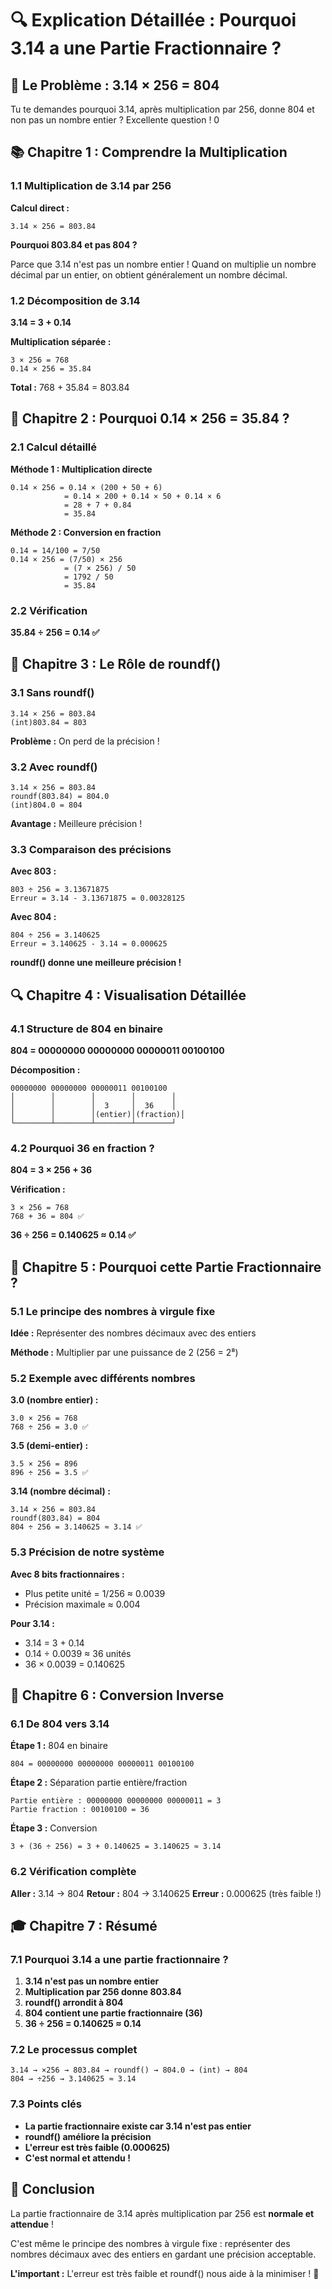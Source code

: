 # 🔍 Explication Détaillée : Pourquoi 3.14 a une Partie Fractionnaire ?

## 🎯 Le Problème : 3.14 × 256 = 804

Tu te demandes pourquoi 3.14, après multiplication par 256, donne 804 et non pas un nombre entier ? Excellente question !
0
## 📚 Chapitre 1 : Comprendre la Multiplication

### 1.1 Multiplication de 3.14 par 256

**Calcul direct :**
```
3.14 × 256 = 803.84
```

**Pourquoi 803.84 et pas 804 ?**

Parce que 3.14 n'est pas un nombre entier ! Quand on multiplie un nombre décimal par un entier, on obtient généralement un nombre décimal.

### 1.2 Décomposition de 3.14

**3.14 = 3 + 0.14**

**Multiplication séparée :**
```
3 × 256 = 768
0.14 × 256 = 35.84
```

**Total :** 768 + 35.84 = 803.84

## 🔄 Chapitre 2 : Pourquoi 0.14 × 256 = 35.84 ?

### 2.1 Calcul détaillé

**Méthode 1 : Multiplication directe**
```
0.14 × 256 = 0.14 × (200 + 50 + 6)
            = 0.14 × 200 + 0.14 × 50 + 0.14 × 6
            = 28 + 7 + 0.84
            = 35.84
```

**Méthode 2 : Conversion en fraction**
```
0.14 = 14/100 = 7/50
0.14 × 256 = (7/50) × 256
            = (7 × 256) / 50
            = 1792 / 50
            = 35.84
```

### 2.2 Vérification

**35.84 ÷ 256 = 0.14 ✅**

## 🧮 Chapitre 3 : Le Rôle de roundf()

### 3.1 Sans roundf()

```
3.14 × 256 = 803.84
(int)803.84 = 803
```

**Problème :** On perd de la précision !

### 3.2 Avec roundf()

```
3.14 × 256 = 803.84
roundf(803.84) = 804.0
(int)804.0 = 804
```

**Avantage :** Meilleure précision !

### 3.3 Comparaison des précisions

**Avec 803 :**
```
803 ÷ 256 = 3.13671875
Erreur = 3.14 - 3.13671875 = 0.00328125
```

**Avec 804 :**
```
804 ÷ 256 = 3.140625
Erreur = 3.140625 - 3.14 = 0.000625
```

**roundf() donne une meilleure précision !**

## 🔍 Chapitre 4 : Visualisation Détaillée

### 4.1 Structure de 804 en binaire

**804 = 00000000 00000000 00000011 00100100**

**Décomposition :**
```
00000000 00000000 00000011 00100100
│        │        │        │        │
│        │        │  3     │  36    │
│        │        │(entier)│(fraction)│
└────────┴────────┴────────┴────────┘
```

### 4.2 Pourquoi 36 en fraction ?

**804 = 3 × 256 + 36**

**Vérification :**
```
3 × 256 = 768
768 + 36 = 804 ✅
```

**36 ÷ 256 = 0.140625 ≈ 0.14 ✅**

## 🎯 Chapitre 5 : Pourquoi cette Partie Fractionnaire ?

### 5.1 Le principe des nombres à virgule fixe

**Idée :** Représenter des nombres décimaux avec des entiers

**Méthode :** Multiplier par une puissance de 2 (256 = 2⁸)

### 5.2 Exemple avec différents nombres

**3.0 (nombre entier) :**
```
3.0 × 256 = 768
768 ÷ 256 = 3.0 ✅
```

**3.5 (demi-entier) :**
```
3.5 × 256 = 896
896 ÷ 256 = 3.5 ✅
```

**3.14 (nombre décimal) :**
```
3.14 × 256 = 803.84
roundf(803.84) = 804
804 ÷ 256 = 3.140625 ≈ 3.14 ✅
```

### 5.3 Précision de notre système

**Avec 8 bits fractionnaires :**
- Plus petite unité = 1/256 ≈ 0.0039
- Précision maximale ≈ 0.004

**Pour 3.14 :**
- 3.14 = 3 + 0.14
- 0.14 ÷ 0.0039 ≈ 36 unités
- 36 × 0.0039 = 0.140625

## 🔧 Chapitre 6 : Conversion Inverse

### 6.1 De 804 vers 3.14

**Étape 1 :** 804 en binaire
```
804 = 00000000 00000000 00000011 00100100
```

**Étape 2 :** Séparation partie entière/fraction
```
Partie entière : 00000000 00000000 00000011 = 3
Partie fraction : 00100100 = 36
```

**Étape 3 :** Conversion
```
3 + (36 ÷ 256) = 3 + 0.140625 = 3.140625 ≈ 3.14
```

### 6.2 Vérification complète

**Aller :** 3.14 → 804
**Retour :** 804 → 3.140625
**Erreur :** 0.000625 (très faible !)

## 🎓 Chapitre 7 : Résumé

### 7.1 Pourquoi 3.14 a une partie fractionnaire ?

1. **3.14 n'est pas un nombre entier**
2. **Multiplication par 256 donne 803.84**
3. **roundf() arrondit à 804**
4. **804 contient une partie fractionnaire (36)**
5. **36 ÷ 256 = 0.140625 ≈ 0.14**

### 7.2 Le processus complet

```
3.14 → ×256 → 803.84 → roundf() → 804.0 → (int) → 804
804 → ÷256 → 3.140625 ≈ 3.14
```

### 7.3 Points clés

- **La partie fractionnaire existe car 3.14 n'est pas entier**
- **roundf() améliore la précision**
- **L'erreur est très faible (0.000625)**
- **C'est normal et attendu !**

## 🚀 Conclusion

La partie fractionnaire de 3.14 après multiplication par 256 est **normale et attendue** ! 

C'est même le principe des nombres à virgule fixe : représenter des nombres décimaux avec des entiers en gardant une précision acceptable.

**L'important :** L'erreur est très faible et roundf() nous aide à la minimiser ! 🎯 